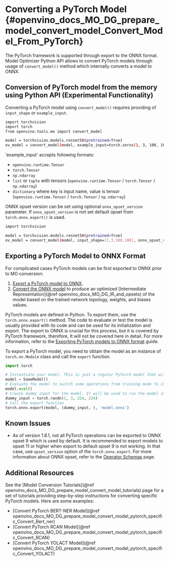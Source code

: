 # Converting a PyTorch Model {#openvino_docs_MO_DG_prepare_model_convert_model_Convert_Model_From_PyTorch}

The PyTorch framework is supported through export to the ONNX format. Model Optimizer Python API allows to convert PyTorch models through usage of `convert_model()` method which internally converts a model to ONNX.

## Conversion of PyTorch model from the memory using Python API (Experimental Functionality)

Converting a PyTorch model using `convert_model()` requires providing of `input_shape` or `example_input`.

```sh
import torchvision
import torch
from openvino.tools.mo import convert_model

model = torchvision.models.resnet50(pretrained=True)
ov_model = convert_model(model, example_input=torch.zeros(1, 3, 100, 100))
```

'example_input' accepts following formats:

* `openvino.runtime.Tensor`
* `torch.Tensor`
* `np.ndarray`
* `list` or `tuple` with tensors (`openvino.runtime.Tensor` / `torch.Tensor` / `np.ndarray`)
* `dictionary` where key is input name, value is tensor (`openvino.runtime.Tensor` / `torch.Tensor` / `np.ndarray`)

ONNX opset version can be set using optional `onnx_opset_version` parameter.
If `onnx_opset_version` is not set default opset from `torch.onnx.export()` is used.

```sh
import torchvision

model = torchvision.models.resnet50(pretrained=True)
ov_model = convert_model(model, input_shape=[1,3,100,100], onnx_opset_version=13)
```

## Exporting a PyTorch Model to ONNX Format <a name="export-to-onnx"></a>

For complicated cases PyTorch models can be first exported to ONNX prior to MO conversion:

1. [Export a PyTorch model to ONNX](#export-to-onnx).
2. [Convert the ONNX model](Convert_Model_From_ONNX.md) to produce an optimized [Intermediate Representation](@ref openvino_docs_MO_DG_IR_and_opsets) of the model based on the trained network topology, weights, and biases values.

PyTorch models are defined in Python. To export them, use the `torch.onnx.export()` method. The code to
evaluate or test the model is usually provided with its code and can be used for its initialization and export.
The export to ONNX is crucial for this process, but it is covered by PyTorch framework, therefore, It will not be covered here in detail. 
For more information, refer to the [Exporting PyTorch models to ONNX format](https://pytorch.org/docs/stable/onnx.html) guide.

To export a PyTorch model, you need to obtain the model as an instance of `torch.nn.Module` class and call the `export` function.

```python
import torch

# Instantiate your model. This is just a regular PyTorch model that will be exported in the following steps.
model = SomeModel()
# Evaluate the model to switch some operations from training mode to inference.
model.eval()
# Create dummy input for the model. It will be used to run the model inside export function.
dummy_input = torch.randn(1, 3, 224, 224)
# Call the export function
torch.onnx.export(model, (dummy_input, ), 'model.onnx')
```

## Known Issues

* As of version 1.8.1, not all PyTorch operations can be exported to ONNX opset 9 which is used by default.
It is recommended to export models to opset 11 or higher when export to default opset 9 is not working. In that case, use `opset_version`
option of the `torch.onnx.export`. For more information about ONNX opset, refer to the [Operator Schemas](https://github.com/onnx/onnx/blob/master/docs/Operators.md) page.

## Additional Resources
See the [Model Conversion Tutorials](@ref openvino_docs_MO_DG_prepare_model_convert_model_tutorials) page for a set of tutorials providing step-by-step instructions for converting specific PyTorch models. Here are some examples:
* [Convert PyTorch BERT-NER Model](@ref openvino_docs_MO_DG_prepare_model_convert_model_pytorch_specific_Convert_Bert_ner)
* [Convert PyTorch RCAN Model](@ref openvino_docs_MO_DG_prepare_model_convert_model_pytorch_specific_Convert_RCAN)
* [Convert PyTorch YOLACT Model](@ref openvino_docs_MO_DG_prepare_model_convert_model_pytorch_specific_Convert_YOLACT)
